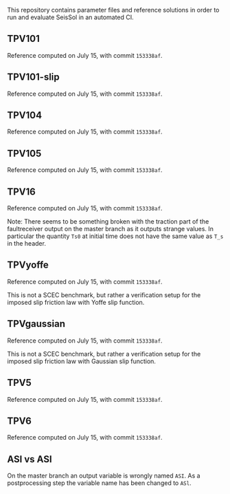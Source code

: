 This repository contains parameter files and reference solutions in order to run and evaluate SeisSol in an automated CI.

## TPV101
Reference computed on July 15, with commit `153338af`.

## TPV101-slip
Reference computed on July 15, with commit `153338af`.

## TPV104
Reference computed on July 15, with commit `153338af`.

## TPV105
Reference computed on July 15, with commit `153338af`.

## TPV16
Reference computed on July 15, with commit `153338af`.

Note: There seems to be something broken with the traction part of the faultreceiver output on the master branch as it outputs strange values. In particular the quantity `Ts0` at initial time does not have the same value as `T_s` in the header.

## TPVyoffe
Reference computed on July 15, with commit `153338af`.

This is not a SCEC benchmark, but rather a verification setup for the imposed slip friction law with Yoffe slip function.

## TPVgaussian
Reference computed on July 15, with commit `153338af`.

This is not a SCEC benchmark, but rather a verification setup for the imposed slip friction law with Gaussian slip function.

## TPV5
Reference computed on July 15, with commit `153338af`.

## TPV6
Reference computed on July 15, with commit `153338af`.

## ASl vs ASI
On the master branch an output variable is wrongly named `ASI`. As a postprocessing step the variable name has been changed to `ASl`.
